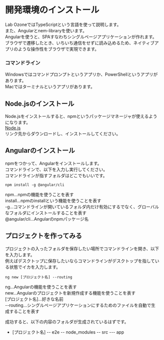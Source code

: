 # 開発環境のインストール  
Lab OzoneではTypeScriptという言語を使って説明します。  
また、Angularとnem-libraryを使います。  
Angularを使うと、SPAすなわちシングルページアプリケーションが作れます。  
ブラウザで遷移したとき、いちいち通信をせずに読み込めるため、ネイティブアプリのような操作性をブラウザで実現できます。  
  
### コマンドライン  
Windowsではコマンドプロンプトというアプリか、PowerShellというアプリがあります。  
Macではターミナルというアプリがあります。  
  
## Node.jsのインストール  
Node.jsをインストールすると、npmというパッケージマネージャが使えるようになります。  
[Node.js](https://nodejs.org/ja/)  
リンク先からダウンロードし、インストールしてください。  
  
## Angularのインストール  
npmをつかって、Angularをインストールします。  
コマンドラインで、以下を入力し実行してください。  
コマンドラインが指すフォルダはどこでもいいです。  
```
npm install -g @angular/cli
```
  
npm…npmの機能を使うことを表す  
install…npmのinstallという機能を使うことを表す  
-g…コマンドラインが開いているフォルダ内だけ有効にするでなく、グローバルなフォルダにインストールすることを表す  
@angular/cli…Angularのnpmパッケージ名  
  
## プロジェクトを作ってみる  
プロジェクトの入ったフォルダを保存したい場所でコマンドラインを開き、以下を入力します。  
例えばデスクトップに保存したいならコマンドラインがデスクトップを指している状態でイカを入力します。  
  
```
ng new [プロジェクト名] --routing
```
ng…Angularの機能を使うことを表す  
new…Angularのプロジェクトを新規作成する機能を使うことを表す  
[プロジェクト名]…好きな名前  
--routing…シングルページアプリケーションにするためのファイルを自動で生成することを表す  
  

成功すると、以下の内容のフォルダが生成されているはずです。
- [プロジェクト名]
-- e2e
-- node_modules
-- src
--- app
